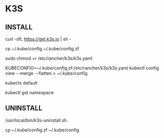 # K3S

## INSTALL

curl -sfL https://get.k3s.io | sh - 

cp ~/.kube/config ~/.kube/config.zf

sudo chmod +r /etc/rancher/k3s/k3s.yaml

KUBECONFIG=~/.kube/config.zf:/etc/rancher/k3s/k3s.yaml kubectl config view --merge --flatten > ~/.kube/config

kubectx default

kubectl get namespace

## UNINSTALL

/usr/local/bin/k3s-uninstall.sh

 cp ~/.kube/config.zf ~/.kube/config